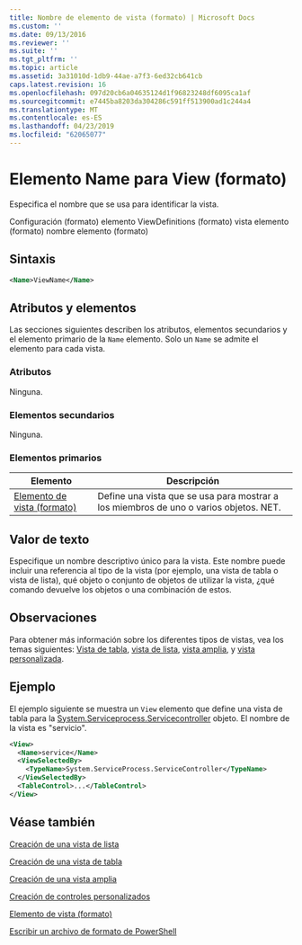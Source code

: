 ```yaml
---
title: Nombre de elemento de vista (formato) | Microsoft Docs
ms.custom: ''
ms.date: 09/13/2016
ms.reviewer: ''
ms.suite: ''
ms.tgt_pltfrm: ''
ms.topic: article
ms.assetid: 3a31010d-1db9-44ae-a7f3-6ed32cb641cb
caps.latest.revision: 16
ms.openlocfilehash: 097d20cb6a04635124d1f96823248df6095ca1af
ms.sourcegitcommit: e7445ba8203da304286c591ff513900ad1c244a4
ms.translationtype: MT
ms.contentlocale: es-ES
ms.lasthandoff: 04/23/2019
ms.locfileid: "62065077"
---
```

# <a name="name-element-for-view-format"></a>Elemento Name para View (formato)

Especifica el nombre que se usa para identificar la vista.

Configuración (formato) elemento ViewDefinitions (formato) vista elemento (formato) nombre elemento (formato)

## <a name="syntax"></a>Sintaxis

```xml
<Name>ViewName</Name>
```

## <a name="attributes-and-elements"></a>Atributos y elementos

Las secciones siguientes describen los atributos, elementos secundarios y el elemento primario de la `Name` elemento. Solo un `Name` se admite el elemento para cada vista.

### <a name="attributes"></a>Atributos

Ninguna.

### <a name="child-elements"></a>Elementos secundarios

Ninguna.

### <a name="parent-elements"></a>Elementos primarios

|Elemento|Descripción|
|-------------|-----------------|
|[Elemento de vista (formato)](./view-element-format.md)|Define una vista que se usa para mostrar a los miembros de uno o varios objetos. NET.|

## <a name="text-value"></a>Valor de texto

Especifique un nombre descriptivo único para la vista. Este nombre puede incluir una referencia al tipo de la vista (por ejemplo, una vista de tabla o vista de lista), qué objeto o conjunto de objetos de utilizar la vista, ¿qué comando devuelve los objetos o una combinación de estos.

## <a name="remarks"></a>Observaciones

Para obtener más información sobre los diferentes tipos de vistas, vea los temas siguientes: [Vista de tabla](./creating-a-table-view.md), [vista de lista](./creating-a-list-view.md), [vista amplia](./creating-a-wide-view.md), y [vista personalizada](./creating-custom-controls.md).

## <a name="example"></a>Ejemplo

El ejemplo siguiente se muestra un `View` elemento que define una vista de tabla para la [System.Serviceprocess.Servicecontroller](/dotnet/api/System.ServiceProcess.ServiceController) objeto. El nombre de la vista es "servicio".

```xml
<View>
  <Name>service</Name>
  <ViewSelectedBy>
    <TypeName>System.ServiceProcess.ServiceController</TypeName>
  </ViewSelectedBy>
  <TableControl>...</TableControl>
</View>

```

## <a name="see-also"></a>Véase también

[Creación de una vista de lista](./creating-a-list-view.md)

[Creación de una vista de tabla](./creating-a-table-view.md)

[Creación de una vista amplia](./creating-a-wide-view.md)

[Creación de controles personalizados](./creating-custom-controls.md)

[Elemento de vista (formato)](./view-element-format.md)

[Escribir un archivo de formato de PowerShell](./writing-a-powershell-formatting-file.md)
